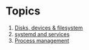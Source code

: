 # Topics
1. [Disks, devices & filesystem](./topics/disk-and-fs-management.md)
2. [systemd and services](./topics/systemd-and-services.md)
3. [Process management](./topics/proccess-management.md)
